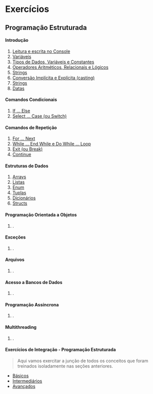 # Exercícios

## Programação Estruturada

#### Introdução

1. [Leitura e escrita no Console](01_introducao/console.md)
1. [Variáveis](01_introducao/variaveis.md)
1. [Tipos de Dados, Variáveis e Constantes](01_introducao/tipos_variaveis_constantes.md)
1. [Operadores Aritméticos, Relacionais e Lógicos](01_introducao/operadores.md)
1. [Strings](01_introducao/strings.md)
1. [Conversão Implícita e Explícita (casting)](01_introducao/casting.md)
1. [Strings](01_introducao/strings.md)
1. [Datas](01_introducao/datas.md)

#### Comandos Condicionais 

1. [If ... Else](02_comandos_condicionais/if_else.md)
1. [Select ... Case (ou Switch)](02_comandos_condicionais/select_case.md)

#### Comandos de Repetição

1. [For ... Next](03_comandos_repeticao/for.md)
1. [While ... End While e Do While ... Loop](03_comandos_repeticao/while.md)
1. [Exit (ou Break)](03_comandos_repeticao/exit.md)
1. [Continue](03_comandos_repeticao/continue.md)

#### Estruturas de Dados

1. [Arrays](04_estruturas_de_dados/arrays.md)
1. [Listas](04_estruturas_de_dados/listas.md) 
1. [Enum](04_estruturas_de_dados/enum.md)
1. [Tuplas](04_estruturas_de_dados/tupla.md)
1. [Dicionários](04_estruturas_de_dados/dicionario.md) 
1. [Structs](04_estruturas_de_dados/struct.md) 

#### Programação Orientada a Objetos

1. .

#### Exceções

1. .

#### Arquivos

1. .

#### Acesso a Bancos de Dados

1. .

#### Programação Assíncrona

1. .

#### Multithreading

1. .

#### Exercícios de Integração - Programação Estruturada

> Aqui vamos exercitar a junção de todos os conceitos que foram treinados isoladamente nas seções anteriores.

- [Básicos](exercicios_integracao/basicos.md)
- [Intermediários](exercicios_integracao/intermediarios.md)
- [Avançados](exercicios_integracao/avancados.md)



